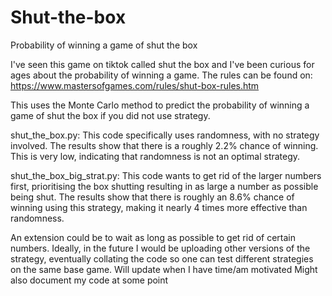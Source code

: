 # Shut-the-box
Probability of winning a game of shut the box

I've seen this game on tiktok called shut the box and I've been curious for ages about the probability of winning a game. 
The rules can be found on: https://www.mastersofgames.com/rules/shut-box-rules.htm

This uses the Monte Carlo method to predict the probability of winning a game of shut the box if you did not use strategy. 

shut_the_box.py: 
This code specifically uses randomness, with no strategy involved. 
The results show that there is a roughly 2.2% chance of winning. 
This is very low, indicating that randomness is not an optimal strategy. 

shut_the_box_big_strat.py: 
This code wants to get rid of the larger numbers first, prioritising the box shutting resulting in as large a number as possible being shut. 
The results show that there is roughly an 8.6% chance of winning using this strategy, making it nearly 4 times more effective than randomness. 

An extension could be to wait as long as possible to get rid of certain numbers. 
Ideally, in the future I would be uploading other versions of the strategy, eventually collating the code so one can test different strategies on the same base game. 
Will update when I have time/am motivated
Might also document my code at some point



